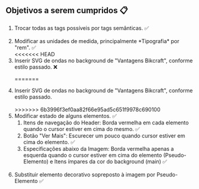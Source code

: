 ## Objetivos a serem cumpridos 📋

<ol>
  <li>Trocar todas as tags possíveis por tags semânticas. ✅</li>
<br>
  <li>Modificar as unidades de medida, principalmente *Tipografia* por "rem". ✅</li>
<<<<<<< HEAD

  <li>Inserir SVG de ondas no background de "Vantagens Bikcraft", conforme estilo passado. ❌</li>

=======
<br>
  <li>Inserir SVG de ondas no background de "Vantagens Bikcraft", conforme estilo passado.</li>
<br>
>>>>>>> 6b3996f3ef0aa82f66e95ad5c651f9978c690100
  <li>Modificar estado de alguns elementos. ✅
    <ol>
        <li>Itens de navegação do Header: Borda vermelha em cada elemento quando o cursor estiver em cima do mesmo. ✅</li>
        <li>Botão "Ver Mais": Escurecer um pouco quando cursor estiver em cima do elemento. ✅</li>
        <li>Especificações abaixo da Imagem: Borda vermelha apenas a esquerda quando o cursor estiver em cima do elemento (Pseudo-Elemento) e Itens ímpares da cor do background (main) ✅</li>
    </ol> 
  </li>
<br>
  <li>Substituir elemento decorativo sopreposto à imagem por Pseudo-Elemento ✅</li>
</ol>
